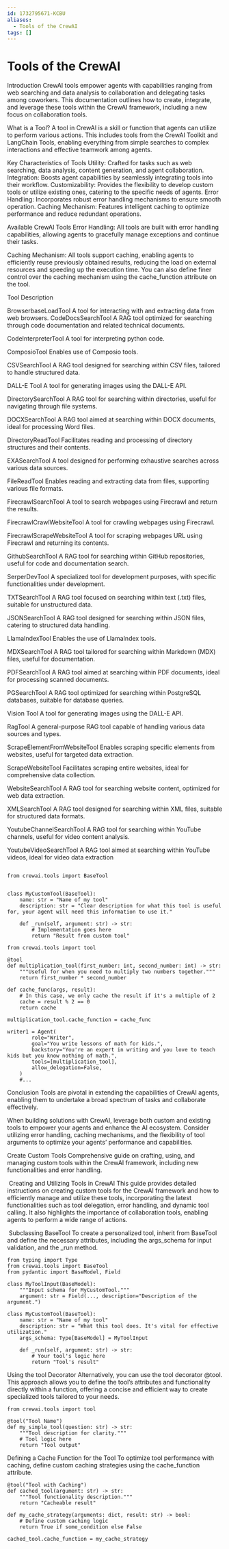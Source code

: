 ```yaml
---
id: 1732795671-KCBU
aliases:
  - Tools of the CrewAI
tags: []
---
```


# Tools of the CrewAI

Introduction CrewAI tools empower agents with
capabilities ranging from web searching and data
analysis to collaboration and delegating tasks
among coworkers. This documentation outlines how
to create, integrate, and leverage these tools
within the CrewAI framework, including a new focus
on collaboration tools.

What is a Tool? A tool in CrewAI is a skill or
function that agents can utilize to perform
various actions. This includes tools from the
CrewAI Toolkit and LangChain Tools, enabling
everything from simple searches to complex
interactions and effective teamwork among agents.

Key Characteristics of Tools Utility: Crafted for
tasks such as web searching, data analysis,
content generation, and agent collaboration.
Integration: Boosts agent capabilities by
seamlessly integrating tools into their workflow.
Customizability: Provides the flexibility to
develop custom tools or utilize existing ones,
catering to the specific needs of agents. Error
Handling: Incorporates robust error handling
mechanisms to ensure smooth operation. Caching
Mechanism: Features intelligent caching to
optimize performance and reduce redundant
operations.

Available CrewAI Tools Error Handling: All tools
are built with error handling capabilities,
allowing agents to gracefully manage exceptions
and continue their tasks.

Caching Mechanism: All tools support caching,
enabling agents to efficiently reuse previously
obtained results, reducing the load on external
resources and speeding up the execution time. You
can also define finer control over the caching
mechanism using the cache_function attribute on
the tool.

Tool Description

BrowserbaseLoadTool A tool for interacting with
and extracting data from web browsers.
CodeDocsSearchTool A RAG tool optimized for
searching through code documentation and related
technical documents.

CodeInterpreterTool A tool for interpreting python
code.

ComposioTool Enables use of Composio tools.

CSVSearchTool A RAG tool designed for searching
within CSV files, tailored to handle structured
data.

DALL-E Tool A tool for generating images using the
DALL-E API.

DirectorySearchTool A RAG tool for searching
within directories, useful for navigating through
file systems.

DOCXSearchTool A RAG tool aimed at searching
within DOCX documents, ideal for processing Word
files.

DirectoryReadTool Facilitates reading and
processing of directory structures and their
contents.

EXASearchTool A tool designed for performing
exhaustive searches across various data sources.

FileReadTool Enables reading and extracting data
from files, supporting various file formats.

FirecrawlSearchTool A tool to search webpages
using Firecrawl and return the results.

FirecrawlCrawlWebsiteTool A tool for crawling
webpages using Firecrawl.

FirecrawlScrapeWebsiteTool A tool for scraping
webpages URL using Firecrawl and returning its
contents.

GithubSearchTool A RAG tool for searching within
GitHub repositories, useful for code and
documentation search.

SerperDevTool A specialized tool for development
purposes, with specific functionalities under
development.

TXTSearchTool A RAG tool focused on searching
within text (.txt) files, suitable for
unstructured data.

JSONSearchTool A RAG tool designed for searching
within JSON files, catering to structured data
handling.

LlamaIndexTool Enables the use of LlamaIndex
tools.

MDXSearchTool A RAG tool tailored for searching
within Markdown (MDX) files, useful for
documentation.

PDFSearchTool A RAG tool aimed at searching within
PDF documents, ideal for processing scanned
documents.

PGSearchTool A RAG tool optimized for searching
within PostgreSQL databases, suitable for database
queries.

Vision Tool A tool for generating images using the
DALL-E API.

RagTool A general-purpose RAG tool capable of
handling various data sources and types.

ScrapeElementFromWebsiteTool Enables scraping
specific elements from websites, useful for
targeted data extraction.

ScrapeWebsiteTool Facilitates scraping entire
websites, ideal for comprehensive data collection.

WebsiteSearchTool A RAG tool for searching website
content, optimized for web data extraction.

XMLSearchTool A RAG tool designed for searching
within XML files, suitable for structured data
formats.

YoutubeChannelSearchTool A RAG tool for searching
within YouTube channels, useful for video content
analysis.

YoutubeVideoSearchTool A RAG tool aimed at
searching within YouTube videos, ideal for video
data extraction

```

from crewai.tools import BaseTool


class MyCustomTool(BaseTool):
    name: str = "Name of my tool"
    description: str = "Clear description for what this tool is useful for, your agent will need this information to use it."

    def _run(self, argument: str) -> str:
        # Implementation goes here
        return "Result from custom tool"

from crewai.tools import tool

@tool
def multiplication_tool(first_number: int, second_number: int) -> str:
    """Useful for when you need to multiply two numbers together."""
    return first_number * second_number

def cache_func(args, result):
    # In this case, we only cache the result if it's a multiple of 2
    cache = result % 2 == 0
    return cache

multiplication_tool.cache_function = cache_func

writer1 = Agent(
        role="Writer",
        goal="You write lessons of math for kids.",
        backstory="You're an expert in writing and you love to teach kids but you know nothing of math.",
        tools=[multiplication_tool],
        allow_delegation=False,
    )
    #...

```

Conclusion Tools are pivotal in extending the
capabilities of CrewAI agents, enabling them to
undertake a broad spectrum of tasks and
collaborate effectively.

When building solutions with CrewAI, leverage both
custom and existing tools to empower your agents
and enhance the AI ecosystem. Consider utilizing
error handling, caching mechanisms, and the
flexibility of tool arguments to optimize your
agents’ performance and capabilities.

Create Custom Tools Comprehensive guide on
crafting, using, and managing custom tools within
the CrewAI framework, including new
functionalities and error handling.

​ Creating and Utilizing Tools in CrewAI This
guide provides detailed instructions on creating
custom tools for the CrewAI framework and how to
efficiently manage and utilize these tools,
incorporating the latest functionalities such as
tool delegation, error handling, and dynamic tool
calling. It also highlights the importance of
collaboration tools, enabling agents to perform a
wide range of actions.

​ Subclassing BaseTool To create a personalized
tool, inherit from BaseTool and define the
necessary attributes, including the args_schema
for input validation, and the \_run method.

```
from typing import Type
from crewai.tools import BaseTool
from pydantic import BaseModel, Field

class MyToolInput(BaseModel):
    """Input schema for MyCustomTool."""
    argument: str = Field(..., description="Description of the argument.")

class MyCustomTool(BaseTool):
    name: str = "Name of my tool"
    description: str = "What this tool does. It's vital for effective utilization."
    args_schema: Type[BaseModel] = MyToolInput

    def _run(self, argument: str) -> str:
        # Your tool's logic here
        return "Tool's result"

```

Using the tool Decorator Alternatively, you can
use the tool decorator @tool. This approach allows
you to define the tool’s attributes and
functionality directly within a function, offering
a concise and efficient way to create specialized
tools tailored to your needs.

```
from crewai.tools import tool

@tool("Tool Name")
def my_simple_tool(question: str) -> str:
    """Tool description for clarity."""
    # Tool logic here
    return "Tool output"

```

Defining a Cache Function for the Tool To optimize
tool performance with caching, define custom
caching strategies using the cache_function
attribute.

```
@tool("Tool with Caching")
def cached_tool(argument: str) -> str:
    """Tool functionality description."""
    return "Cacheable result"

def my_cache_strategy(arguments: dict, result: str) -> bool:
    # Define custom caching logic
    return True if some_condition else False

cached_tool.cache_function = my_cache_strategy

```
